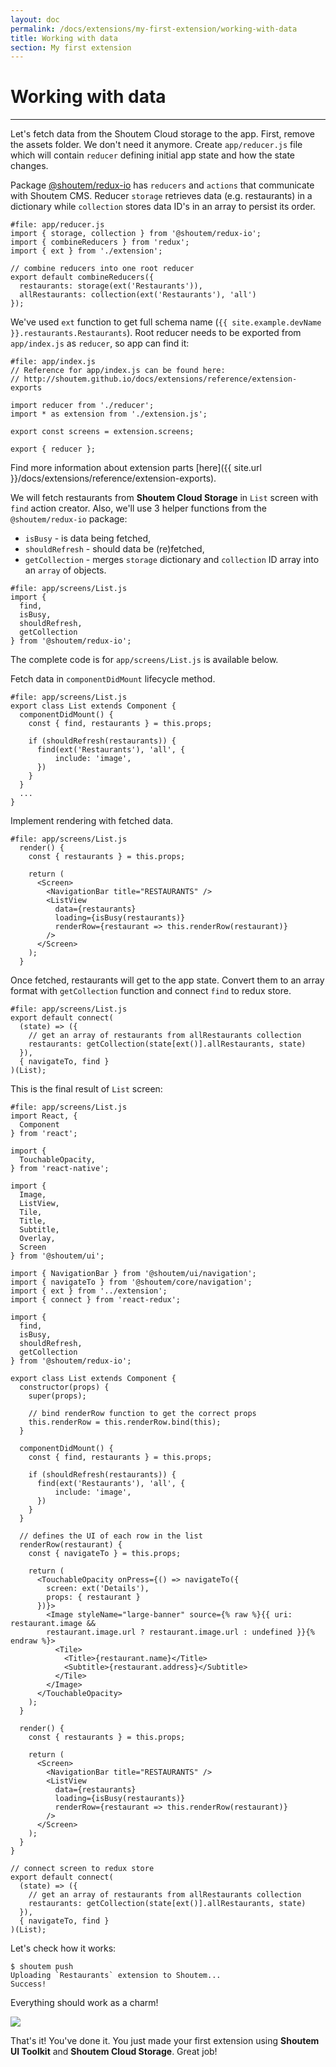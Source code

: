 ```yaml
---
layout: doc
permalink: /docs/extensions/my-first-extension/working-with-data
title: Working with data
section: My first extension
---
```


# Working with data
<hr />

Let's fetch data from the Shoutem Cloud storage to the app. First, remove the assets folder. We don't need it anymore. Create `app/reducer.js` file which will contain `reducer` defining initial app state and how the state changes.

Package [@shoutem/redux-io](https://github.com/shoutem/redux-io) has `reducers` and `actions` that communicate with Shoutem CMS. Reducer `storage` retrieves data (e.g. restaurants) in a dictionary while `collection` stores data ID's in an array to persist its order.

```javascript{1-9}
#file: app/reducer.js
import { storage, collection } from '@shoutem/redux-io';
import { combineReducers } from 'redux';
import { ext } from './extension';

// combine reducers into one root reducer
export default combineReducers({
  restaurants: storage(ext('Restaurants')),
  allRestaurants: collection(ext('Restaurants'), 'all')
});
```

We've used `ext` function to get full schema name (`{{ site.example.devName }}.restaurants.Restaurants`). Root reducer needs to be exported from `app/index.js` as `reducer`, so app can find it:

```javascript{4,9}
#file: app/index.js
// Reference for app/index.js can be found here:
// http://shoutem.github.io/docs/extensions/reference/extension-exports

import reducer from './reducer';
import * as extension from './extension.js';

export const screens = extension.screens;

export { reducer };
```

Find more information about extension parts [here]({{ site.url }}/docs/extensions/reference/extension-exports).

We will fetch restaurants from **Shoutem Cloud Storage** in `List` screen with `find` action creator. Also, we'll use 3 helper functions from the `@shoutem/redux-io` package:
 
 - `isBusy` - is data being fetched,
 - `shouldRefresh` - should data be (re)fetched,
 - `getCollection` - merges `storage` dictionary and `collection` ID array into an `array` of objects.

```javascript{1-6}
#file: app/screens/List.js
import {
  find,
  isBusy,
  shouldRefresh,
  getCollection
} from '@shoutem/redux-io';
```

The complete code is for `app/screens/List.js` is available below.

Fetch data in `componentDidMount` lifecycle method.

```javascript{2-9}
#file: app/screens/List.js
export class List extends Component {
  componentDidMount() {
    const { find, restaurants } = this.props;
    
    if (shouldRefresh(restaurants)) {
      find(ext('Restaurants'), 'all', {
          include: 'image',
      })
    }
  }
  ...
}
```

Implement rendering with fetched data.

```JSX{2,8-9}
#file: app/screens/List.js
  render() {
    const { restaurants } = this.props;
    
    return (
      <Screen>
        <NavigationBar title="RESTAURANTS" />
        <ListView
          data={restaurants}
          loading={isBusy(restaurants)}
          renderRow={restaurant => this.renderRow(restaurant)}
        />
      </Screen>
    );
  }
```

Once fetched, restaurants will get to the app state. Convert them to an array format with `getCollection` function and connect `find` to redux store.

```javascript{2-6}
#file: app/screens/List.js
export default connect(
  (state) => ({
    // get an array of restaurants from allRestaurants collection
    restaurants: getCollection(state[ext()].allRestaurants, state)
  }),
  { navigateTo, find }
)(List);
```

This is the final result of `List` screen:

```JSX
#file: app/screens/List.js
import React, {
  Component
} from 'react';

import {
  TouchableOpacity,
} from 'react-native';

import {
  Image,
  ListView,
  Tile,
  Title,
  Subtitle,
  Overlay,
  Screen
} from '@shoutem/ui';

import { NavigationBar } from '@shoutem/ui/navigation';
import { navigateTo } from '@shoutem/core/navigation';
import { ext } from '../extension';
import { connect } from 'react-redux';

import {
  find,
  isBusy,
  shouldRefresh,
  getCollection
} from '@shoutem/redux-io';

export class List extends Component {
  constructor(props) {
    super(props);

    // bind renderRow function to get the correct props
    this.renderRow = this.renderRow.bind(this);
  }

  componentDidMount() {
    const { find, restaurants } = this.props;
    
    if (shouldRefresh(restaurants)) {
      find(ext('Restaurants'), 'all', {
          include: 'image',
      })
    }
  }

  // defines the UI of each row in the list
  renderRow(restaurant) {
    const { navigateTo } = this.props;

    return (
      <TouchableOpacity onPress={() => navigateTo({
        screen: ext('Details'),
        props: { restaurant }
      })}>
        <Image styleName="large-banner" source={% raw %}{{ uri: restaurant.image &&
        restaurant.image.url ? restaurant.image.url : undefined }}{% endraw %}>
          <Tile>
            <Title>{restaurant.name}</Title>
            <Subtitle>{restaurant.address}</Subtitle>
          </Tile>
        </Image>
      </TouchableOpacity>
    );
  }

  render() {
    const { restaurants } = this.props;
    
    return (
      <Screen>
        <NavigationBar title="RESTAURANTS" />
        <ListView
          data={restaurants}
          loading={isBusy(restaurants)}
          renderRow={restaurant => this.renderRow(restaurant)}
        />
      </Screen>
    );
  }
}

// connect screen to redux store
export default connect(
  (state) => ({
    // get an array of restaurants from allRestaurants collection
    restaurants: getCollection(state[ext()].allRestaurants, state)
  }),
  { navigateTo, find }
)(List);
```

Let's check how it works:

```ShellSession
$ shoutem push
Uploading `Restaurants` extension to Shoutem...
Success!
```

Everything should work as a charm!

<p class="image">
<img src='{{ site.url }}/img/my-first-extension/working-with-data.png'/>
</p>

That's it! You've done it. You just made your first extension using **Shoutem UI Toolkit** and **Shoutem Cloud Storage**. Great job!

